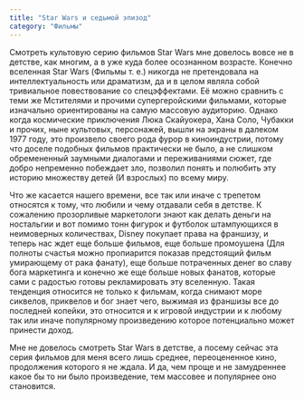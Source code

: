 ```yaml
---
title: "Star Wars и седьмой эпизод"
category: "Фильмы"
---
```


Смотреть культовую серию фильмов Star Wars мне довелось вовсе не в детстве, как многим, а в уже куда более осознанном возрасте. Конечно вселенная Star Wars (Фильмы т. е.) никогда не претендовала на интеллектуальность или драматизм, да и в целом являла собой тривиальное повествование со спецэффектами. Её можно сравнить с теми же Мстителями и прочими супергеройскими фильмами, которые изначально ориентированы на самую массовую аудиторию. Однако когда космические приключения Люка Скайуокера, Хана Соло, Чубакки и прочих, ныне культовых, персонажей, вышли на экраны в далеком 1977 году, это произвело своего рода фурор в киноиндустрии, потому что доселе подобных фильмов практически не было, а не слишком обремененный заумными диалогами и переживаниями сюжет, где добро непременно побеждает зло, позволил понять и полюбить эту историю множеству детей (И взрослых) по всему миру.

Что же касается нашего времени, все так или иначе с трепетом относятся к тому, что любили и чему отдавали себя в детстве. К сожалению прозорливые маркетологи знают как делать деньги на ностальгии и вот помимо тонн фигурок и футболок штампующихся в неимоверных количествах, Disney покупает права на франшизу, и теперь нас ждет еще больше фильмов, еще больше промоушена (Для полноты счастья можно пропиарится показав предстоящий фильм умирающему от рака фанату), еще больше потраченных денег во славу бога маркетинга и конечно же еще больше новых фанатов, которые сами с радостью готовы рекламировать эту вселенную. Такая тенденция относится не только к фильмам, когда снимают море сиквелов, приквелов и бог знает чего, выжимая из франшизы все до последней копейки, это относится и к игровой индустрии и к любому так или иначе популярному произведению которое потенциально может принести доход.

Мне не довелось смотреть Star Wars в детстве, а посему сейчас эта серия фильмов для меня всего лишь среднее, переоцененное кино, продолжения которого я не ждала. И да, чем проще и не замудреннее какое бы то ни было произведение, тем массовее и популярнее оно становится.